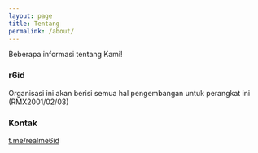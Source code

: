 ```yaml
---
layout: page
title: Tentang
permalink: /about/
---
```


Beberapa informasi tentang Kami!

### r6id

Organisasi ini akan berisi semua hal pengembangan untuk perangkat ini (RMX2001/02/03)

### Kontak

[t.me/realme6id](https://t.me/realme6id)

